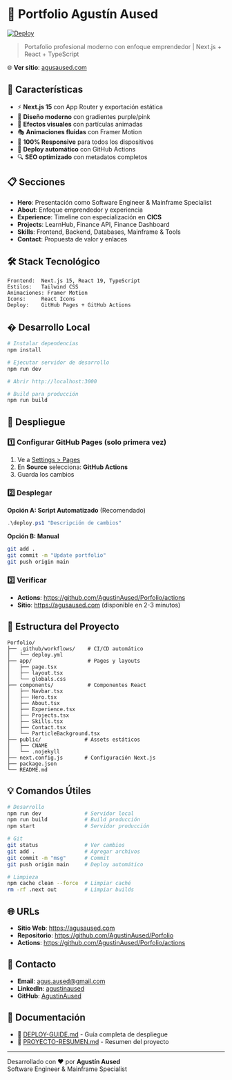 # 🚀 Portfolio Agustín Aused

[![Deploy](https://github.com/AgustinAused/Porfolio/actions/workflows/deploy.yml/badge.svg)](https://github.com/AgustinAused/Porfolio/actions/workflows/deploy.yml)

> Portafolio profesional moderno con enfoque emprendedor | Next.js + React + TypeScript

🌐 **Ver sitio**: [agusaused.com](https://agusaused.com)

## 🎯 Características

- ⚡ **Next.js 15** con App Router y exportación estática
- 🎨 **Diseño moderno** con gradientes purple/pink
- 🌟 **Efectos visuales** con partículas animadas
- 🎭 **Animaciones fluidas** con Framer Motion
- 📱 **100% Responsive** para todos los dispositivos
- 🚀 **Deploy automático** con GitHub Actions
- 🔍 **SEO optimizado** con metadatos completos

## 📋 Secciones

- **Hero**: Presentación como Software Engineer & Mainframe Specialist
- **About**: Enfoque emprendedor y experiencia
- **Experience**: Timeline con especialización en **CICS**
- **Projects**: LearnHub, Finance API, Finance Dashboard
- **Skills**: Frontend, Backend, Databases, Mainframe & Tools
- **Contact**: Propuesta de valor y enlaces

## 🛠️ Stack Tecnológico

```
Frontend:  Next.js 15, React 19, TypeScript
Estilos:   Tailwind CSS
Animaciones: Framer Motion
Icons:     React Icons
Deploy:    GitHub Pages + GitHub Actions
```

## � Desarrollo Local

```bash
# Instalar dependencias
npm install

# Ejecutar servidor de desarrollo
npm run dev

# Abrir http://localhost:3000

# Build para producción
npm run build
```

## 🚀 Despliegue

### 1️⃣ Configurar GitHub Pages (solo primera vez)
1. Ve a [Settings > Pages](https://github.com/AgustinAused/Porfolio/settings/pages)
2. En **Source** selecciona: **GitHub Actions**
3. Guarda los cambios

### 2️⃣ Desplegar

**Opción A: Script Automatizado** (Recomendado)
```powershell
.\deploy.ps1 "Descripción de cambios"
```

**Opción B: Manual**
```bash
git add .
git commit -m "Update portfolio"
git push origin main
```

### 3️⃣ Verificar
- **Actions**: https://github.com/AgustinAused/Porfolio/actions
- **Sitio**: https://agusaused.com (disponible en 2-3 minutos)

## 📁 Estructura del Proyecto

```
Porfolio/
├── .github/workflows/    # CI/CD automático
│   └── deploy.yml
├── app/                  # Pages y layouts
│   ├── page.tsx
│   ├── layout.tsx
│   └── globals.css
├── components/           # Componentes React
│   ├── Navbar.tsx
│   ├── Hero.tsx
│   ├── About.tsx
│   ├── Experience.tsx
│   ├── Projects.tsx
│   ├── Skills.tsx
│   ├── Contact.tsx
│   └── ParticleBackground.tsx
├── public/              # Assets estáticos
│   ├── CNAME
│   └── .nojekyll
├── next.config.js       # Configuración Next.js
├── package.json
└── README.md
```

## 💡 Comandos Útiles

```bash
# Desarrollo
npm run dev              # Servidor local
npm run build            # Build producción
npm start                # Servidor producción

# Git
git status               # Ver cambios
git add .                # Agregar archivos
git commit -m "msg"      # Commit
git push origin main     # Deploy automático

# Limpieza
npm cache clean --force  # Limpiar caché
rm -rf .next out         # Limpiar builds
```

## 🌐 URLs

- **Sitio Web**: https://agusaused.com
- **Repositorio**: https://github.com/AgustinAused/Porfolio
- **Actions**: https://github.com/AgustinAused/Porfolio/actions

## 📧 Contacto

- **Email**: agus.aused@gmail.com
- **LinkedIn**: [agustinaused](https://www.linkedin.com/in/agustinaused)
- **GitHub**: [AgustinAused](https://github.com/AgustinAused)

## 📄 Documentación

- 📖 [DEPLOY-GUIDE.md](./DEPLOY-GUIDE.md) - Guía completa de despliegue
- 📖 [PROYECTO-RESUMEN.md](./PROYECTO-RESUMEN.md) - Resumen del proyecto

---

Desarrollado con ❤️ por **Agustín Aused**  
Software Engineer & Mainframe Specialist

